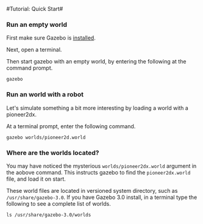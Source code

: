 #Tutorial: Quick Start# 

### Run an empty world

First make sure Gazebo is [installed](http://gazebosim.org/#download).

Next, open a terminal.

Then start gazebo with an empty world, by entering the following at the command prompt.

~~~
gazebo
~~~

### Run an world with a robot

Let's simulate something a bit more interesting by loading a world with a pioneer2dx.

At a terminal prompt, enter the following command.

~~~
gazebo worlds/pioneer2d.world
~~~

### Where are the worlds located?

You may have noticed the mysterious `worlds/pioneer2dx.world` argument in the aobove command. This instructs gazebo to find the `pioneer2dx.world` file, and load it on start.

These world files are located in versioned system directory, such as `/usr/share/gazebo-3.0`. If you have Gazebo 3.0 install, in a terminal type the following to see a complete list of worlds.

~~~
ls /usr/share/gazebo-3.0/worlds
~~~

<include from="/#include/" to="/};/" src='http://bitbucket.org/osrf/gazebo/raw/gazebo_2.2/examples/plugins/hello_world/hello_world.cc' />
